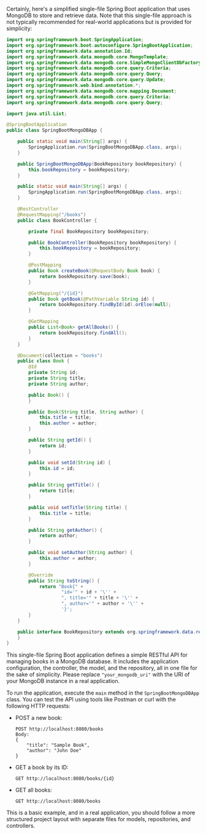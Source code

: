 Certainly, here's a simplified single-file Spring Boot application that uses MongoDB to store and retrieve data. Note that this single-file approach is not typically recommended for real-world applications but is provided for simplicity:

```java
import org.springframework.boot.SpringApplication;
import org.springframework.boot.autoconfigure.SpringBootApplication;
import org.springframework.data.annotation.Id;
import org.springframework.data.mongodb.core.MongoTemplate;
import org.springframework.data.mongodb.core.SimpleMongoClientDbFactory;
import org.springframework.data.mongodb.core.query.Criteria;
import org.springframework.data.mongodb.core.query.Query;
import org.springframework.data.mongodb.core.query.Update;
import org.springframework.web.bind.annotation.*;
import org.springframework.data.mongodb.core.mapping.Document;
import org.springframework.data.mongodb.core.query.Criteria;
import org.springframework.data.mongodb.core.query.Query;

import java.util.List;

@SpringBootApplication
public class SpringBootMongoDBApp {

    public static void main(String[] args) {
        SpringApplication.run(SpringBootMongoDBApp.class, args);
    }

    public SpringBootMongoDBApp(BookRepository bookRepository) {
        this.bookRepository = bookRepository;
    }

    public static void main(String[] args) {
        SpringApplication.run(SpringBootMongoDBApp.class, args);
    }

    @RestController
    @RequestMapping("/books")
    public class BookController {

        private final BookRepository bookRepository;

        public BookController(BookRepository bookRepository) {
            this.bookRepository = bookRepository;
        }

        @PostMapping
        public Book createBook(@RequestBody Book book) {
            return bookRepository.save(book);
        }

        @GetMapping("/{id}")
        public Book getBook(@PathVariable String id) {
            return bookRepository.findById(id).orElse(null);
        }

        @GetMapping
        public List<Book> getAllBooks() {
            return bookRepository.findAll();
        }
    }

    @Document(collection = "books")
    public class Book {
        @Id
        private String id;
        private String title;
        private String author;

        public Book() {
        }

        public Book(String title, String author) {
            this.title = title;
            this.author = author;
        }

        public String getId() {
            return id;
        }

        public void setId(String id) {
            this.id = id;
        }

        public String getTitle() {
            return title;
        }

        public void setTitle(String title) {
            this.title = title;
        }

        public String getAuthor() {
            return author;
        }

        public void setAuthor(String author) {
            this.author = author;
        }

        @Override
        public String toString() {
            return "Book{" +
                    "id='" + id + '\'' +
                    ", title='" + title + '\'' +
                    ", author='" + author + '\'' +
                    '}';
        }
    }

    public interface BookRepository extends org.springframework.data.repository.CrudRepository<Book, String> {
    }
}
```

This single-file Spring Boot application defines a simple RESTful API for managing books in a MongoDB database. It includes the application configuration, the controller, the model, and the repository, all in one file for the sake of simplicity. Please replace `"your_mongodb_uri"` with the URI of your MongoDB instance in a real application.

To run the application, execute the `main` method in the `SpringBootMongoDBApp` class. You can test the API using tools like Postman or curl with the following HTTP requests:

- POST a new book:

  ```
  POST http://localhost:8080/books
  Body:
  {
      "title": "Sample Book",
      "author": "John Doe"
  }
  ```

- GET a book by its ID:

  ```
  GET http://localhost:8080/books/{id}
  ```

- GET all books:

  ```
  GET http://localhost:8080/books
  ```

This is a basic example, and in a real application, you should follow a more structured project layout with separate files for models, repositories, and controllers.
